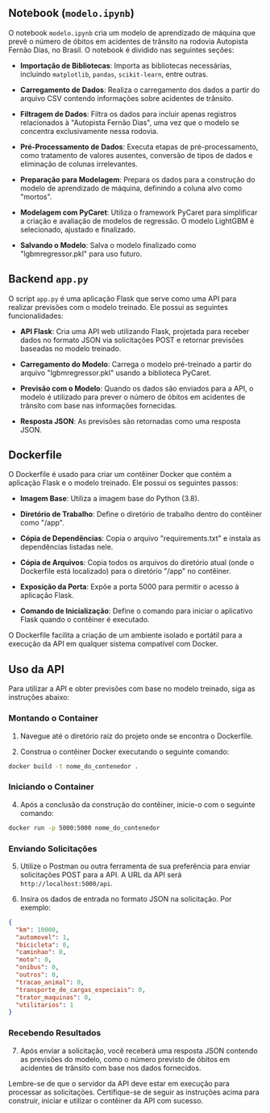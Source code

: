 ## Notebook (`modelo.ipynb`)

O notebook `modelo.ipynb` cria um modelo de aprendizado de máquina que prevê o número de óbitos em acidentes de trânsito na rodovia Autopista Fernão Dias, no Brasil. O notebook é dividido nas seguintes seções:

- **Importação de Bibliotecas**: Importa as bibliotecas necessárias, incluindo `matplotlib`, `pandas`, `scikit-learn`, entre outras.

- **Carregamento de Dados**: Realiza o carregamento dos dados a partir do arquivo CSV contendo informações sobre acidentes de trânsito.

- **Filtragem de Dados**: Filtra os dados para incluir apenas registros relacionados à "Autopista Fernão Dias", uma vez que o modelo se concentra exclusivamente nessa rodovia.

- **Pré-Processamento de Dados**: Executa etapas de pré-processamento, como tratamento de valores ausentes, conversão de tipos de dados e eliminação de colunas irrelevantes.

- **Preparação para Modelagem**: Prepara os dados para a construção do modelo de aprendizado de máquina, definindo a coluna alvo como "mortos".

- **Modelagem com PyCaret**: Utiliza o framework PyCaret para simplificar a criação e avaliação de modelos de regressão. O modelo LightGBM é selecionado, ajustado e finalizado.

- **Salvando o Modelo**: Salva o modelo finalizado como "lgbmregressor.pkl" para uso futuro.

## Backend `app.py`

O script `app.py` é uma aplicação Flask que serve como uma API para realizar previsões com o modelo treinado. Ele possui as seguintes funcionalidades:

- **API Flask**: Cria uma API web utilizando Flask, projetada para receber dados no formato JSON via solicitações POST e retornar previsões baseadas no modelo treinado.

- **Carregamento do Modelo**: Carrega o modelo pré-treinado a partir do arquivo "lgbmregressor.pkl" usando a biblioteca PyCaret.

- **Previsão com o Modelo**: Quando os dados são enviados para a API, o modelo é utilizado para prever o número de óbitos em acidentes de trânsito com base nas informações fornecidas.

- **Resposta JSON**: As previsões são retornadas como uma resposta JSON.

## Dockerfile

O Dockerfile é usado para criar um contêiner Docker que contém a aplicação Flask e o modelo treinado. Ele possui os seguintes passos:

- **Imagem Base**: Utiliza a imagem base do Python (3.8).

- **Diretório de Trabalho**: Define o diretório de trabalho dentro do contêiner como "/app".

- **Cópia de Dependências**: Copia o arquivo "requirements.txt" e instala as dependências listadas nele.

- **Cópia de Arquivos**: Copia todos os arquivos do diretório atual (onde o Dockerfile está localizado) para o diretório "/app" no contêiner.

- **Exposição da Porta**: Expõe a porta 5000 para permitir o acesso à aplicação Flask.

- **Comando de Inicialização**: Define o comando para iniciar o aplicativo Flask quando o contêiner é executado.

O Dockerfile facilita a criação de um ambiente isolado e portátil para a execução da API em qualquer sistema compatível com Docker.

## Uso da API

Para utilizar a API e obter previsões com base no modelo treinado, siga as instruções abaixo:

### Montando o Container

1. Navegue até o diretório raiz do projeto onde se encontra o Dockerfile.

2. Construa o contêiner Docker executando o seguinte comando:

```bash
docker build -t nome_do_contenedor .
```

### Iniciando o Container

4. Após a conclusão da construção do contêiner, inicie-o com o seguinte comando:

```bash
docker run -p 5000:5000 nome_do_contenedor
```

### Enviando Solicitações

5. Utilize o Postman ou outra ferramenta de sua preferência para enviar solicitações POST para a API. A URL da API será `http://localhost:5000/api`.

6. Insira os dados de entrada no formato JSON na solicitação. Por exemplo:

```json
{
  "km": 10000,
  "automovel": 1,
  "bicicleta": 0,
  "caminhao": 0,
  "moto": 0,
  "onibus": 0,
  "outros": 0,
  "tracao_animal": 0,
  "transporte_de_cargas_especiais": 0,
  "trator_maquinas": 0,
  "utilitarios": 1
}
```

### Recebendo Resultados

7. Após enviar a solicitação, você receberá uma resposta JSON contendo as previsões do modelo, como o número previsto de óbitos em acidentes de trânsito com base nos dados fornecidos.

Lembre-se de que o servidor da API deve estar em execução para processar as solicitações. Certifique-se de seguir as instruções acima para construir, iniciar e utilizar o contêiner da API com sucesso.